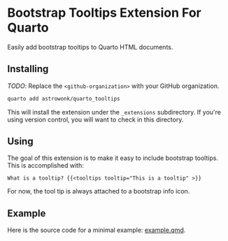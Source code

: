 # Bootstrap Tooltips Extension For Quarto

Easily add bootstrap tooltips to Quarto HTML documents.

## Installing

_TODO_: Replace the `<github-organization>` with your GitHub organization.

```bash
quarto add astrowonk/quarto_tooltips
```

This will install the extension under the `_extensions` subdirectory.
If you're using version control, you will want to check in this directory.

## Using

The goal of this extension is to make it easy to include bootstrap tooltips. This is accomplished with:

```{shortcodes=false}
What is a tooltip? {{<tooltips tooltip="This is a tooltip" >}}
```

For now, the tool tip is always attached to a bootstrap info icon.

## Example

Here is the source code for a minimal example: [example.qmd](example.qmd).
